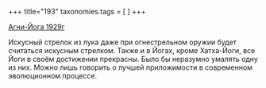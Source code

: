+++
title="193"
taxonomies.tags = [
]
+++


[Агни-Йога 1929г](/agni/1929)




Искусный стрелок из лука даже при огнестрельном оружии будет считаться искусным стрелком. Также и в Йогах, кроме Хатха-Йоги, все Йоги в своём достижении прекрасны. Было бы неразумно умалять одну из них. Можно лишь говорить о лучшей приложимости в современном эволюционном процессе.